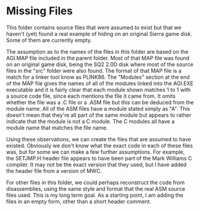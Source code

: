 # Missing Files
This folder contains source files that were assumed to exist but that we haven't (yet) found a real example of hiding on an original Sierra game disk. Some of them are currently empty.

The assumption as to the names of the files in this folder are based on the AGI.MAP file included in the parent folder. Most of that MAP file was found on an original game disk, being the SQ2 2.0D disk where most of the source files in the "src" folder were also found. The format of that MAP file is a match for a linker tool know as PLINK86. The "Modules" section at the end of the MAP file gives the names of all of the modules linked into the AGI.EXE executable and it is fairly clear that each module shown matches 1 to 1 with a source code file, since each mentions the file it came from. It omits whether the file was a .C file or a .ASM file but this can be deduced from the module name. All of the ASM files have a module stated simply as "A". This doesn't mean that they're all part of the same module but appears to rather indicate that the module is not a C module. The C modules all have a module name that matches the file name.

Using these observations, we can create the files that are assumed to have existed. Obviously we don't know what the exact code in each of these files was, but for some we can make a few further assumptions. For example, the SETJMP.H header file appears to have been part of the Mark Williams C compiler. It may not be the exact version that they used, but I have added the header file from a version of MWC.

For other files in this folder, we could perhaps reconstruct the code from disassemblies, using the same style and format that the real ASM source files used. This is my long term goal. As a starting point, I am adding the files in an empty form, other than a short header comment.
